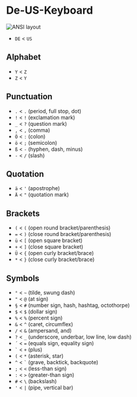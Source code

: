# De-US-Keyboard

![ANSI layout](https://upload.wikimedia.org/wikipedia/commons/3/37/ANSI_Keyboard_Layout_Diagram_with_Form_Factor.svg)

- `DE` < `US`

## Alphabet

- `Y` < `Z`
- `Z` < `Y`

## Punctuation

- `.` < `.` (period, full stop, dot)
- `!` < `!` (exclamation mark)
- `_` < `?` (question mark)
- `,` < `,` (comma)
- `Ö` < `:` (colon)
- `ö` < `;` (semicolon)
- `ß` < `-` (hyphen, dash, minus)
- `-` < `/` (slash)

## Quotation

- `ä` < `'` (apostrophe)
- `Ä` < `"` (quotation mark)

## Brackets

- `(` < `(` (open round bracket/parenthesis)
- `=` < `)` (close round bracket/parenthesis)
- `ü` < `[` (open square bracket)
- `+` < `]` (close square bracket)
- `Ü` < `{` (open curly bracket/brace)
- `*` < `}` (close curly bracket/brace)


## Symbols

- `°` < `~` (tilde, swung dash)
- `"` < `@` (at sign)
- `§` < `#` (number sign, hash, hashtag, octothorpe)
- `$` < `$` (dollar sign)
- `%` < `%` (percent sign)
- `&` < `^` (caret, circumflex)
- `/` < `&` (ampersand, and)
- `?` < `_` (underscore, underbar, low line, low dash)
- `´` < `=` (equals sign, equality sign)
- `` ` `` <  `+` (plus)
- `(` < `*` (asterisk, star)
- `^` < `` ` `` (grave, backtick, backquote)
- `;` < `<` (less-than sign)
- `:` < `>` (greater-than sign)
- `#` < `\` (backslash)
- `'` < `|` (pipe, vertical bar)
